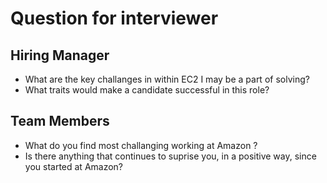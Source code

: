# Question for interviewer

## Hiring Manager

- What are the key challanges in within EC2 I may be a part of solving?
- What traits would make a candidate successful in this role?

## Team Members

- What do you find most challanging working at Amazon ?
- Is there anything that continues to suprise you, in a positive way, since you started at Amazon?
   
